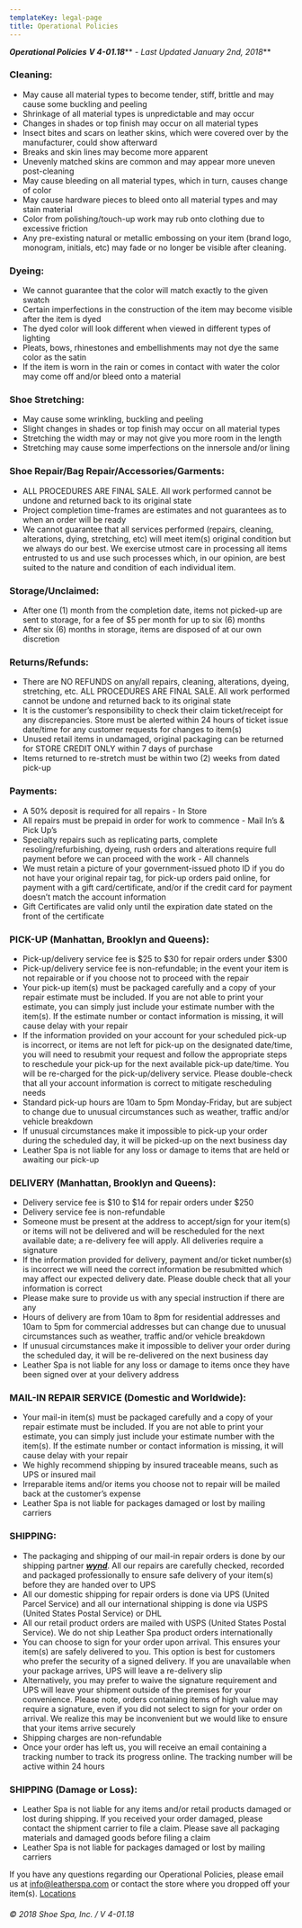 ```yaml
---
templateKey: legal-page
title: Operational Policies
---
```

_**Operational Policies** **V 4-01.18**_** _- Last Updated January 2nd, 2018_**

### Cleaning:

*   May cause all material types to become tender, stiff, brittle and may cause some buckling and peeling
*   Shrinkage of all material types is unpredictable and may occur
*   Changes in shades or top finish may occur on all material types
*   Insect bites and scars on leather skins, which were covered over by the manufacturer, could show afterward
*   Breaks and skin lines may become more apparent
*   Unevenly matched skins are common and may appear more uneven post-cleaning
*   May cause bleeding on all material types, which in turn, causes change of color
*   May cause hardware pieces to bleed onto all material types and may stain material
*   Color from polishing/touch-up work may rub onto clothing due to excessive friction
*   Any pre-existing natural or metallic embossing on your item (brand logo, monogram, initials, etc) may fade or no longer be visible after cleaning.

### Dyeing:

*   We cannot guarantee that the color will match exactly to the given swatch
*   Certain imperfections in the construction of the item may become visible after the item is dyed
*   The dyed color will look different when viewed in different types of lighting
*   Pleats, bows, rhinestones and embellishments may not dye the same color as the satin
*   If the item is worn in the rain or comes in contact with water the color may come off and/or bleed onto a material

### Shoe Stretching:

*   May cause some wrinkling, buckling and peeling
*   Slight changes in shades or top finish may occur on all material types
*   Stretching the width may or may not give you more room in the length
*   Stretching may cause some imperfections on the innersole and/or lining

### Shoe Repair/Bag Repair/Accessories/Garments:

*   ALL PROCEDURES ARE FINAL SALE. All work performed cannot be undone and returned back to its original state
*   Project completion time-frames are estimates and not guarantees as to when an order will be ready
*   We cannot guarantee that all services performed (repairs, cleaning, alterations, dying, stretching, etc) will meet item(s) original condition but we always do our best. We exercise utmost care in processing all items entrusted to us and use such processes which, in our opinion, are best suited to the nature and condition of each individual item.

### Storage/Unclaimed:

*   After one (1) month from the completion date, items not picked-up are sent to storage, for a fee of $5 per month for up to six (6) months
*   After six (6) months in storage, items are disposed of at our own discretion

### Returns/Refunds:

*   There are NO REFUNDS on any/all repairs, cleaning, alterations, dyeing, stretching, etc. ALL PROCEDURES ARE FINAL SALE. All work performed cannot be undone and returned back to its original state
*   It is the customer’s responsibility to check their claim ticket/receipt for any discrepancies. Store must be alerted within 24 hours of ticket issue date/time for any customer requests for changes to item(s)
*   Unused retail items in undamaged, original packaging can be returned for STORE CREDIT ONLY within 7 days of purchase
*   Items returned to re-stretch must be within two (2) weeks from dated pick-up

### Payments:

*   A 50% deposit is required for all repairs - In Store
*   All repairs must be prepaid in order for work to commence - Mail In’s & Pick Up’s
*   Specialty repairs such as replicating parts, complete resoling/refurbishing, dyeing, rush orders and alterations require full payment before we can proceed with the work - All channels
*   We must retain a picture of your government-issued photo ID if you do not have your original repair tag, for pick-up orders paid online, for payment with a gift card/certificate, and/or if the credit card for payment doesn’t match the account information
*   Gift Certificates are valid only until the expiration date stated on the front of the certificate

### PICK-UP (Manhattan, Brooklyn and Queens):

*   Pick-up/delivery service fee is $25 to $30 for repair orders under $300
*   Pick-up/delivery service fee is non-refundable; in the event your item is not repairable or if you choose not to proceed with the repair
*   Your pick-up item(s) must be packaged carefully and a copy of your repair estimate must be included. If you are not able to print your estimate, you can simply just include your estimate number with the item(s). If the estimate number or contact information is missing, it will cause delay with your repair
*   If the information provided on your account for your scheduled pick-up is incorrect, or items are not left for pick-up on the designated date/time, you will need to resubmit your request and follow the appropriate steps to reschedule your pick-up for the next available pick-up date/time. You will be re-charged for the pick-up/delivery service. Please double-check that all your account information is correct to mitigate rescheduling needs
*   Standard pick-up hours are 10am to 5pm Monday-Friday, but are subject to change due to unusual circumstances such as weather, traffic and/or vehicle breakdown
*   If unusual circumstances make it impossible to pick-up your order during the scheduled day, it will be picked-up on the next business day
*   Leather Spa is not liable for any loss or damage to items that are held or awaiting our pick-up

### DELIVERY (Manhattan, Brooklyn and Queens):

*   Delivery service fee is $10 to $14 for repair orders under $250
*   Delivery service fee is non-refundable
*   Someone must be present at the address to accept/sign for your item(s) or items will not be delivered and will be rescheduled for the next available date; a re-delivery fee will apply. All deliveries require a signature
*   If the information provided for delivery, payment and/or ticket number(s) is incorrect we will need the correct information be resubmitted which may affect our expected delivery date. Please double check that all your information is correct
*   Please make sure to provide us with any special instruction if there are any
*   Hours of delivery are from 10am to 8pm for residential addresses and 10am to 5pm for commercial addresses but can change due to unusual circumstances such as weather, traffic and/or vehicle breakdown
*   If unusual circumstances make it impossible to deliver your order during the scheduled day, it will be re-delivered on the next business day
*   Leather Spa is not liable for any loss or damage to items once they have been signed over at your delivery address

### MAIL-IN REPAIR SERVICE (Domestic and Worldwide):

*   Your mail-in item(s) must be packaged carefully and a copy of your repair estimate must be included. If you are not able to print your estimate, you can simply just include your estimate number with the item(s). If the estimate number or contact information is missing, it will cause delay with your repair
*   We highly recommend shipping by insured traceable means, such as UPS or insured mail
*   Irreparable items and/or items you choose not to repair will be mailed back at the customer’s expense
*   Leather Spa is not liable for packages damaged or lost by mailing carriers

### SHIPPING:

*   The packaging and shipping of our mail-in repair orders is done by our shipping partner [_**wynd**_](https://www.wynd.it/ "wynd Shipping"). All our repairs are carefully checked, recorded and packaged professionally to ensure safe delivery of your item(s) before they are handed over to UPS
*   All our domestic shipping for repair orders is done via UPS (United Parcel Service) and all our international shipping is done via USPS (United States Postal Service) or DHL
*   All our retail product orders are mailed with USPS (United States Postal Service). We do not ship Leather Spa product orders internationally
*   You can choose to sign for your order upon arrival. This ensures your item(s) are safely delivered to you. This option is best for customers who prefer the security of a signed delivery. If you are unavailable when your package arrives, UPS will leave a re-delivery slip
*   Alternatively, you may prefer to waive the signature requirement and UPS will leave your shipment outside of the premises for your convenience. Please note, orders containing items of high value may require a signature, even if you did not select to sign for your order on arrival. We realize this may be inconvenient but we would like to ensure that your items arrive securely
*   Shipping charges are non-refundable
*   Once your order has left us, you will receive an email containing a tracking number to track its progress online. The tracking number will be active within 24 hours

### SHIPPING (Damage or Loss):

*   Leather Spa is not liable for any items and/or retail products damaged or lost during shipping. If you received your order damaged, please contact the shipment carrier to file a claim. Please save all packaging materials and damaged goods before filing a claim
*   Leather Spa is not liable for packages damaged or lost by mailing carriers

If you have any questions regarding our Operational Policies, please email us at info@leatherspa.com or contact the store where you dropped off your item(s). [Locations](https://leatherspa.com/locations "LEATHER SPA Locations")

###### © 2018 Shoe Spa, Inc. / V 4-01.18
